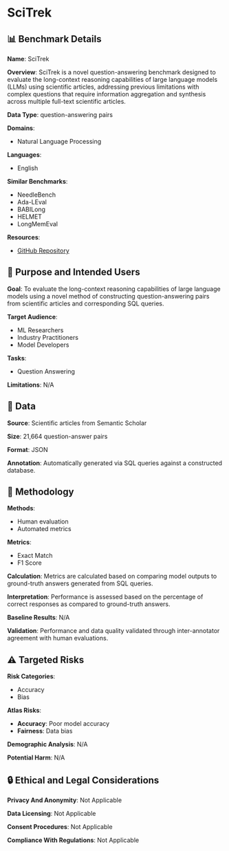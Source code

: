 # SciTrek

## 📊 Benchmark Details

**Name**: SciTrek

**Overview**: SciTrek is a novel question-answering benchmark designed to evaluate the long-context reasoning capabilities of large language models (LLMs) using scientific articles, addressing previous limitations with complex questions that require information aggregation and synthesis across multiple full-text scientific articles.

**Data Type**: question-answering pairs

**Domains**:
- Natural Language Processing

**Languages**:
- English

**Similar Benchmarks**:
- NeedleBench
- Ada-LEval
- BABILong
- HELMET
- LongMemEval

**Resources**:
- [GitHub Repository](https://github.com/oaimli/SciTrek)

## 🎯 Purpose and Intended Users

**Goal**: To evaluate the long-context reasoning capabilities of large language models using a novel method of constructing question-answering pairs from scientific articles and corresponding SQL queries.

**Target Audience**:
- ML Researchers
- Industry Practitioners
- Model Developers

**Tasks**:
- Question Answering

**Limitations**: N/A

## 💾 Data

**Source**: Scientific articles from Semantic Scholar

**Size**: 21,664 question-answer pairs

**Format**: JSON

**Annotation**: Automatically generated via SQL queries against a constructed database.

## 🔬 Methodology

**Methods**:
- Human evaluation
- Automated metrics

**Metrics**:
- Exact Match
- F1 Score

**Calculation**: Metrics are calculated based on comparing model outputs to ground-truth answers generated from SQL queries.

**Interpretation**: Performance is assessed based on the percentage of correct responses as compared to ground-truth answers.

**Baseline Results**: N/A

**Validation**: Performance and data quality validated through inter-annotator agreement with human evaluations.

## ⚠️ Targeted Risks

**Risk Categories**:
- Accuracy
- Bias

**Atlas Risks**:
- **Accuracy**: Poor model accuracy
- **Fairness**: Data bias

**Demographic Analysis**: N/A

**Potential Harm**: N/A

## 🔒 Ethical and Legal Considerations

**Privacy And Anonymity**: Not Applicable

**Data Licensing**: Not Applicable

**Consent Procedures**: Not Applicable

**Compliance With Regulations**: Not Applicable
